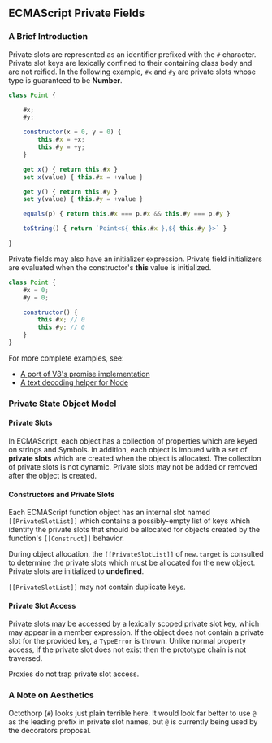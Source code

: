## ECMAScript Private Fields ##

### A Brief Introduction ###

Private slots are represented as an identifier prefixed with the `#` character.  Private
slot keys are lexically confined to their containing class body and are not reified.  In the
following example, `#x` and `#y` are private slots whose type is guaranteed to be
**Number**.

```js
class Point {

    #x;
    #y;

    constructor(x = 0, y = 0) {
        this.#x = +x;
        this.#y = +y;
    }

    get x() { return this.#x }
    set x(value) { this.#x = +value }

    get y() { return this.#y }
    set y(value) { this.#y = +value }

    equals(p) { return this.#x === p.#x && this.#y === p.#y }

    toString() { return `Point<${ this.#x },${ this.#y }>` }

}
```

Private fields may also have an initializer expression.  Private field initializers are evaluated
when the constructor's **this** value is initialized.

```js
class Point {
    #x = 0;
    #y = 0;

    constructor() {
        this.#x; // 0
        this.#y; // 0
    }
}
```

For more complete examples, see:

- [A port of V8's promise implementation](examples/Promise.js)
- [A text decoding helper for Node](examples/TextDecoder.js)


### Private State Object Model ###

#### Private Slots ####

In ECMAScript, each object has a collection of properties which are keyed
on strings and Symbols.  In addition, each object is imbued with a set of
**private slots** which are created when the object is allocated. The
collection of private slots is not dynamic.  Private slots may not be added or
removed after the object is created.

#### Constructors and Private Slots ####

Each ECMAScript function object has an internal slot named `[[PrivateSlotList]]`
which contains a possibly-empty list of keys which identify the private slots
that should be allocated for objects created by the function's `[[Construct]]`
behavior.

During object allocation, the `[[PrivateSlotList]]` of `new.target` is consulted
to determine the private slots which must be allocated for the new object.
Private slots are initialized to **undefined**.

`[[PrivateSlotList]]` may not contain duplicate keys.

#### Private Slot Access ####

Private slots may be accessed by a lexically scoped private slot key, which may appear
in a member expression.  If the object does not contain a private slot for the provided key,
a `TypeError` is thrown.  Unlike normal property access, if the private slot does not exist
then the prototype chain is not traversed.

Proxies do not trap private slot access.

### A Note on Aesthetics ###

Octothorp (`#`) looks just plain terrible here.  It would look far better to use `@` as
the leading prefix in private slot names, but `@` is currently being used by the
decorators proposal.
